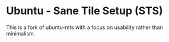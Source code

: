 # Ubuntu - Sane Tile Setup (STS)

This is a fork of ubuntu-mts with a focus on usability rather than minimalism.